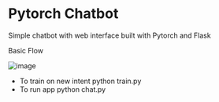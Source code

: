# Pytorch Chatbot

Simple chatbot with web interface built with Pytorch and Flask

Basic Flow

![image](https://user-images.githubusercontent.com/35568518/119700683-24a05000-be71-11eb-87a7-176e66de05d8.png)

- To train on new intent
  python train.py
- To run app
  python chat.py
  
 
